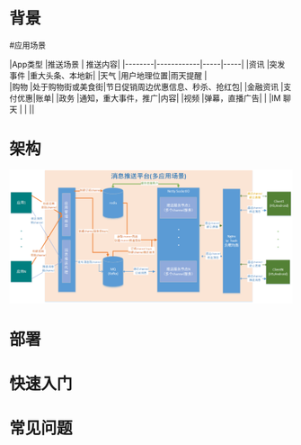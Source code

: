 # 背景

#应用场景

|App类型    |推送场景        | 推送内容|
|--------|------------|-----|-----|
|资讯        |突发事件    |重大头条、本地新|
|天气        |用户地理位置|雨天提醒        |   
|购物        |处于购物街或美食街|节日促销周边优惠信息、秒杀、抢红包|
|金融资讯    |支付优惠|账单|
|政务        |通知，重大事件，推广|内容|
|视频        |弹幕，直播广告|          |
|IM 聊天     |              |          ||


# 架构
![](/assets/message/message.png)

# 部署

# 快速入门

# 常见问题